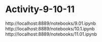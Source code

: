 # Activity-9-10-11
http://localhost:8889/notebooks/9.01.ipynb
http://localhost:8889/notebooks/10.1.ipynb
http://localhost:8889/notebooks/11.01.ipynb
